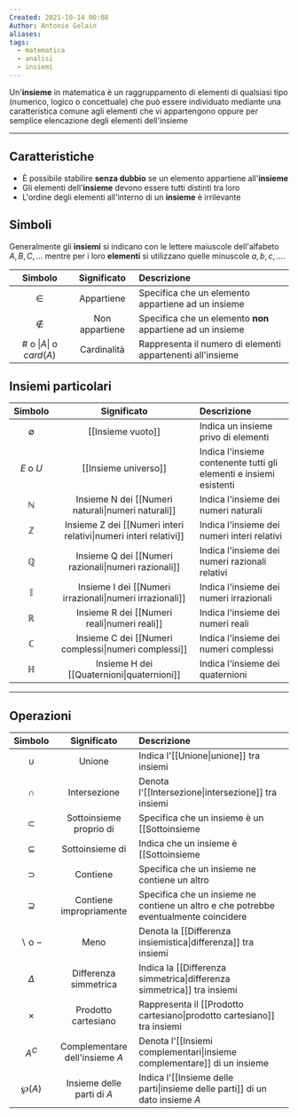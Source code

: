 ```yaml
---
Created: 2021-10-14 00:08
Author: Antonio Gelain
aliases: 
tags:
  - matematica
  - analisi
  - insiemi
---
```


Un'**insieme** in matematica è un raggruppamento di elementi di qualsiasi tipo (numerico, logico o concettuale) che può essere individuato mediante una caratteristica comune agli elementi che vi appartengono oppure per semplice elencazione degli elementi dell'insieme

---

## Caratteristiche

- È possibile stabilire **senza dubbio** se un elemento appartiene all'**insieme**
- Gli elementi dell'**insieme** devono essere tutti distinti tra loro
- L'ordine degli elementi all'interno di un **insieme** è irrilevante

## Simboli

Generalmente gli **insiemi** si indicano con le lettere maiuscole dell'alfabeto $A, B, C, ...$
mentre per i loro **elementi** si utilizzano quelle minuscole $a, b, c, ...$.

|          Simbolo           |  Significato   | Descrizione                                                |
|:--------------------------:|:--------------:|:---------------------------------------------------------- |
|           $\in$            |   Appartiene   | Specifica che un elemento appartiene ad un insieme         |
|          $\notin$          | Non appartiene | Specifica che un elemento **non** appartiene ad un insieme |
| $\#$ o \|$A$\| o $card(A)$ |  Cardinalità   | Rappresenta il numero di elementi appartenenti all'insieme |

## Insiemi particolari

|   Simbolo    |                           Significato                            | Descrizione                                                        |
|:------------:|:----------------------------------------------------------------:|:------------------------------------------------------------------ |
| $\emptyset$  |                        [[Insieme vuoto]]                         | Indica un insieme privo di elementi                                |
|  $E$ o $U$   |                       [[Insieme universo]]                       | Indica l'insieme contenente tutti gli elementi e insiemi esistenti |
| $\mathbb{N}$ |        Insieme N dei [[Numeri naturali\|numeri naturali]]        | Indica l'insieme dei numeri naturali                               |
| $\mathbb{Z}$ | Insieme Z dei [[Numeri interi relativi\|numeri interi relativi]] | Indica l'insieme dei numeri interi relativi                        |
| $\mathbb{Q}$ |       Insieme Q dei [[Numeri razionali\|numeri razionali]]       | Indica l'insieme dei numeri razionali relativi                     |
| $\mathbb{I}$ |     Insieme I dei [[Numeri irrazionali\|numeri irrazionali]]     | Indica l'insieme dei numeri irrazionali                            |
| $\mathbb{R}$ |           Insieme R dei [[Numeri reali\|numeri reali]]           | Indica l'insieme dei numeri reali                                  |
| $\mathbb{C}$ |       Insieme C dei [[Numeri complessi\|numeri complessi]]       | Indica l'insieme dei numeri complessi                              |
| $\mathbb{H}$ |            Insieme H dei [[Quaternioni\|quaternioni]]            | Indica l'insieme dei quaternioni                                   |

---

## Operazioni

|      Simbolo       |          Significato           | Descrizione                                                                                                |
|:------------------:|:------------------------------:|:---------------------------------------------------------------------------------------------------------- |
|       $\cup$       |             Unione             | Indica l'[[Unione\|unione]] tra insiemi                                                                    |
|       $\cap$       |          Intersezione          | Denota l'[[Intersezione\|intersezione]] tra insiemi                                                        |
|     $\subset$      |    Sottoinsieme proprio di     | Specifica che un insieme è un [[Sottoinsieme|sottoinsiemi]] proprio di un altro insieme                   |
|    $\subseteq$     |        Sottoinsieme di         | Indica che un insieme è [[Sottoinsieme|sottoinsieme]] di un altro e che potrebbe eventualmente coincidere |
|     $\supset$      |            Contiene            | Specifica che un insieme ne contiene un altro                                                              |
|    $\supseteq$     |    Contiene impropriamente     | Specifica che un insieme ne contiene un altro e che potrebbe eventualmente coincidere                      |
| $\backslash$ o $-$ |              Meno              | Denota la [[Differenza insiemistica\|differenza]] tra insiemi                                              |
|      $\Delta$      |     Differenza simmetrica      | Indica la [[Differenza simmetrica\|differenza simmetrica]] tra insiemi                                     |
|      $\times$      |      Prodotto cartesiano       | Rappresenta il [[Prodotto cartesiano\|prodotto cartesiano]] tra insiemi                                    |
|       $A^C$        | Complementare dell'insieme $A$ | Denota l'[[Insiemi complementari\|insieme complementare]] di un insieme                                    | 
|      $\wp(A)$      |   Insieme delle parti di $A$   | Indica l'[[Insieme delle parti\|insieme delle parti]] di un dato insieme $A$                               |